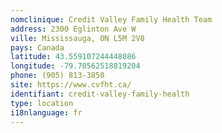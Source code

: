 ```yaml
---
nomclinique: Credit Valley Family Health Team
address: 2300 Eglinton Ave W
ville: Mississauga, ON L5M 2V8
pays: Canada
latitude: 43.559107244448086
longitude: -79.70562518819204
phone: (905) 813-3850
site: https://www.cvfht.ca/
identifiant: credit-valley-family-health
type: location
i18nlanguage: fr
---
```

